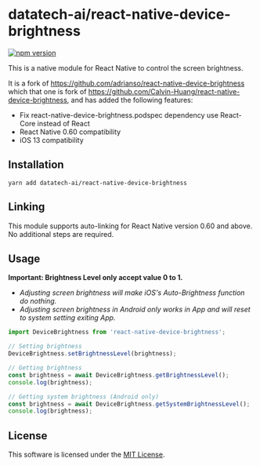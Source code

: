 # datatech-ai/react-native-device-brightness

[![npm version](https://badge.fury.io/js/%40adrianso%2Freact-native-device-brightness.svg)](https://badge.fury.io/js/%40adrianso%2Freact-native-device-brightness)

This is a native module for React Native to control the screen brightness.

It is a fork of https://github.com/adrianso/react-native-device-brightness which that one is fork of https://github.com/Calvin-Huang/react-native-device-brightness, and has added the following features:

- Fix react-native-device-brightness.podspec dependency use React-Core instead of React
- React Native 0.60 compatibility
- iOS 13 compatibility

## Installation

```
yarn add datatech-ai/react-native-device-brightness
```

## Linking

This module supports auto-linking for React Native version 0.60 and above. No additional steps are required.

## Usage

**Important: Brightness Level only accept value 0 to 1.**

- _Adjusting screen brightness will make iOS's Auto-Brightness function do nothing._
- _Adjusting screen brightness in Android only works in App and will reset to system setting exiting App._

```javascript
import DeviceBrightness from 'react-native-device-brightness';

// Setting brightness
DeviceBrightness.setBrightnessLevel(brightness);

// Getting brightness
const brightness = await DeviceBrightness.getBrightnessLevel();
console.log(brightness);

// Getting system brightness (Android only)
const brightness = await DeviceBrightness.getSystemBrightnessLevel();
console.log(brightness);
```

## License

This software is licensed under the [MIT License](https://github.com/adrianso/react-native-device-brightness/blob/master/LICENSE).
